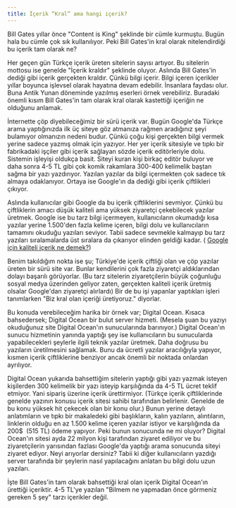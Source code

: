 ```yaml
---
title: İçerik “Kral” ama hangi içerik?
---
```


Bill Gates yıllar önce "Content is King" şeklinde bir cümle kurmuştu. Bugün hala bu cümle çok sık kullanılıyor. Peki Bill Gates'in kral olarak nitelendirdiği bu içerik tam olarak ne?

Her geçen gün Türkçe içerik üreten sitelerin sayısı artıyor. Bu sitelerin mottosu ise genelde "İçerik kraldır" şeklinde oluyor. Aslında Bill Gates'in dediği gibi içerik gerçekten kraldır. Çünkü bilgi içerir. Bilgi içeren içerikler yıllar boyunca işlevsel olarak hayatına devam edebilir. İnsanlara faydası olur. Buna Antik Yunan döneminde yazılmış eserleri örnek verebiliriz. Buradaki önemli kısım Bill Gates'in tam olarak kral olarak kastettiği içeriğin ne olduğunu anlamak.

İnternette çöp diyebileceğimiz bir sürü içerik var. Bugün Google'da Türkçe arama yaptığınızda ilk üç siteye göz atmanıza rağmen aradığınız şeyi bulamıyor olmanızın nedeni budur. Çünkü çoğu kişi gerçekten bilgi vermek yerine sadece yazmış olmak için yazıyor. Her yer içerik sitesiyle ve tıpkı bir fabrikadaki işçiler gibi içerik sağlayan sözde içerik editörleriyle dolu. Sistemin işleyişi oldukça basit. Siteyi kuran kişi birkaç editör buluyor ve daha sonra 4-5 TL gibi çok komik rakamlara 300-400 kelimelik baştan sağma bir yazı yazdırıyor. Yazılan yazılar da bilgi içermekten çok sadece tık almaya odaklanıyor. Ortaya ise Google'ın da dediği gibi içerik çiftlikleri çıkıyor.

Aslında kullanıcılar gibi Google da bu içerik çiftliklerini sevmiyor. Çünkü bu çiftliklerin amacı düşük kaliteli ama yüksek ziyaretçi çekebilecek yazılar üretmek. Google ise bu tarz bilgi içermeyen, kullanıcıların okumadığı kısa yazılar yerine 1.500'den fazla kelime içeren, bilgi dolu ve kullanıcıların tamamını okuduğu yazıları seviyor. Tabii sadece sevmekle kalmayıp bu tarz yazıları sıralamalarda üst sıralara da çıkarıyor elinden geldiği kadar. (
[Google için kaliteli içerik ne demek?](http://contentus.net/google-icin-kaliteli-icerik-ne-demek/))

Benim takıldığım nokta ise şu; Türkiye'de içerik çiftliği olan ve çöp yazılar üreten bir sürü site var. Bunlar kendilerini çok fazla ziyaretçi aldıklarından dolayı başarılı görüyorlar. (Bu tarz sitelerin ziyaretçilerin büyük çoğunluğu sosyal medya üzerinden geliyor zaten, gerçekten kaliteli içerik üretmiş olsalar Google'dan ziyaretçi alırlardı) Bir de bu işi yapanlar yaptıkları işleri tanımlarken "Biz kral olan içeriği üretiyoruz." diyorlar.

Bu konuda verebileceğim harika bir örnek var; Digital Ocean. Kısaca bahsedersek; Digital Ocean bir bulut server hizmeti. (Mesela şuan bu yazıyı okuduğunuz site Digital Ocean'ın sunucularında barınıyor.) Digital Ocean'ın sunucu hizmetinin yanında yaptığı şey ise kullanıcıların bu sunucularda yapabilecekleri şeylerle ilgili teknik yazılar üretmek. Daha doğrusu bu yazıların üretilmesini sağlamak. Bunu da ücretli yazılar aracılığıyla yapıyor, kısmen içerik çiftliklerine benziyor ancak önemli bir noktada onlardan ayrılıyor.

Digital Ocean yukarıda bahsettiğim sitelerin yaptığı gibi yazı yazmak isteyen kişilerden 300 kelimelik bir yazı isteyip karşılığında da 4-5 TL ücret teklif etmiyor. Yani sipariş üzerine içerik ürettirmiyor. (Türkçe içerik çiftliklerinde genelde yazının konusu içerik sitesi sahibi tarafından belirlenir. Genelde de bu konu yüksek hit çekecek olan bir konu olur.) Bunun yerine detaylı anlatımların ve tıpkı bir makaledeki gibi başlıkların, kalın yazıların, alıntıların, linklerin olduğu en az 1.500 kelime içeren yazılar istiyor ve karşılığında da 200$  (515 TL) ödeme yapıyor. Peki bunun sonucunda ne mi oluyor? Digital Ocean'ın sitesi ayda 22 milyon kişi tarafından ziyaret ediliyor ve bu ziyaretçilerin yarısından fazlası Google'da yaptığı arama sonucunda siteyi ziyaret ediyor. Neyi arıyorlar dersiniz? Tabii ki diğer kullanıcıların yazdığı server tarafında bir şeylerin nasıl yapılacağını anlatan bu bilgi dolu uzun yazıları.

İşte Bill Gates'in tam olarak bahsettiği kral olan içerik Digital Ocean'ın ürettiği içeriktir. 4-5 TL'ye yazılan "Bilmem ne yapmadan önce görmeniz gereken 5 şey" tarzı içerikler değil.